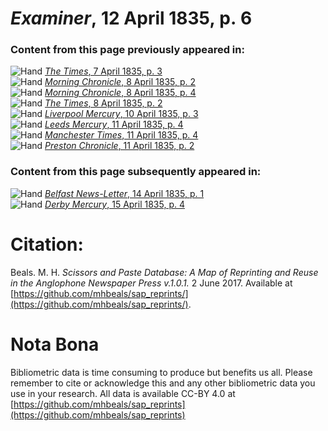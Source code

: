 # *Examiner*, 12 April 1835, p. 6  
  
### Content from this page previously appeared in:  
![Hand](http://scissorsandpaste.net/wp-content/uploads/2017/06/smallhandpointer.png) [*The Times*, 7 April 1835, p. 3](https://mhbeals.github.io/sap_html/The-Times/The-Times-7-April-1835-p-3)  
![Hand](http://scissorsandpaste.net/wp-content/uploads/2017/06/smallhandpointer.png) [*Morning Chronicle*, 8 April 1835, p. 2](https://mhbeals.github.io/sap_html/Morning-Chronicle/Morning-Chronicle-8-April-1835-p-2)  
![Hand](http://scissorsandpaste.net/wp-content/uploads/2017/06/smallhandpointer.png) [*Morning Chronicle*, 8 April 1835, p. 4](https://mhbeals.github.io/sap_html/Morning-Chronicle/Morning-Chronicle-8-April-1835-p-4)  
![Hand](http://scissorsandpaste.net/wp-content/uploads/2017/06/smallhandpointer.png) [*The Times*, 8 April 1835, p. 2](https://mhbeals.github.io/sap_html/The-Times/The-Times-8-April-1835-p-2)  
![Hand](http://scissorsandpaste.net/wp-content/uploads/2017/06/smallhandpointer.png) [*Liverpool Mercury*, 10 April 1835, p. 3](https://mhbeals.github.io/sap_html/Liverpool-Mercury/Liverpool-Mercury-10-April-1835-p-3)  
![Hand](http://scissorsandpaste.net/wp-content/uploads/2017/06/smallhandpointer.png) [*Leeds Mercury*, 11 April 1835, p. 4](https://mhbeals.github.io/sap_html/Leeds-Mercury/Leeds-Mercury-11-April-1835-p-4)  
![Hand](http://scissorsandpaste.net/wp-content/uploads/2017/06/smallhandpointer.png) [*Manchester Times*, 11 April 1835, p. 4](https://mhbeals.github.io/sap_html/Manchester-Times/Manchester-Times-11-April-1835-p-4)  
![Hand](http://scissorsandpaste.net/wp-content/uploads/2017/06/smallhandpointer.png) [*Preston Chronicle*, 11 April 1835, p. 2](https://mhbeals.github.io/sap_html/Preston-Chronicle/Preston-Chronicle-11-April-1835-p-2)  
  
### Content from this page subsequently appeared in:  
![Hand](http://scissorsandpaste.net/wp-content/uploads/2017/06/smallhandpointer.png) [*Belfast News-Letter*, 14 April 1835, p. 1](https://mhbeals.github.io/sap_html/Belfast-News-Letter/Belfast-News-Letter-14-April-1835-p-1)  
![Hand](http://scissorsandpaste.net/wp-content/uploads/2017/06/smallhandpointer.png) [*Derby Mercury*, 15 April 1835, p. 4](https://mhbeals.github.io/sap_html/Derby-Mercury/Derby-Mercury-15-April-1835-p-4)  


# Citation: 

Beals. M. H. *Scissors and Paste Database: A Map of Reprinting and Reuse in the Anglophone Newspaper Press v.1.0.1.* 2 June 2017. Available at [https://github.com/mhbeals/sap_reprints/](https://github.com/mhbeals/sap_reprints/). 

# Nota Bona

Bibliometric data is time consuming to produce but benefits us all. Please remember to cite or acknowledge this and any other bibliometric data you use in your research. All data is available CC-BY 4.0 at [https://github.com/mhbeals/sap_reprints](https://github.com/mhbeals/sap_reprints)